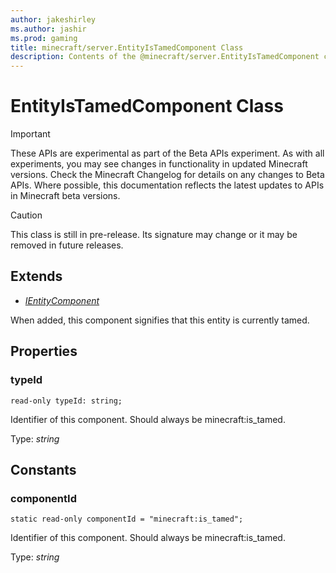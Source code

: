 ```yaml
---
author: jakeshirley
ms.author: jashir
ms.prod: gaming
title: minecraft/server.EntityIsTamedComponent Class
description: Contents of the @minecraft/server.EntityIsTamedComponent class.
---
```

# EntityIsTamedComponent Class
>[!IMPORTANT]
>These APIs are experimental as part of the Beta APIs experiment. As with all experiments, you may see changes in functionality in updated Minecraft versions. Check the Minecraft Changelog for details on any changes to Beta APIs. Where possible, this documentation reflects the latest updates to APIs in Minecraft beta versions.

> [!CAUTION]
> This class is still in pre-release.  Its signature may change or it may be removed in future releases.

## Extends
- [*IEntityComponent*](IEntityComponent.md)

When added, this component signifies that this entity is currently tamed.

## Properties

### **typeId**
`read-only typeId: string;`

Identifier of this component. Should always be minecraft:is_tamed.

Type: *string*

## Constants

### **componentId**
`static read-only componentId = "minecraft:is_tamed";`

Identifier of this component. Should always be minecraft:is_tamed.

Type: *string*
